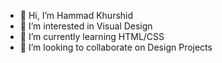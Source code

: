 - 👋 Hi, I’m Hammad Khurshid
- 👀 I’m interested in Visual Design
- 🌱 I’m currently learning HTML/CSS
- 💞️ I’m looking to collaborate on Design Projects

<!---
h7khurshid/h7khurshid is a ✨ special ✨ repository because its `README.md` (this file) appears on your GitHub profile.
You can click the Preview link to take a look at your changes.
--->
